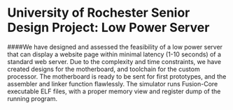 # University of Rochester Senior Design Project: Low Power Server
####We have designed and assessed the feasibility of a low power server that can display a website page within minimal latency (1-10 seconds) of a standard web server. Due to the complexity and time constraints, we have created designs for the motherboard, and toolchain for the custom processor. The motherboard is ready to be sent for first prototypes, and the assembler and linker function flawlessly. The simulator runs Fusion-Core executable ELF files, with a proper memory view and register dump of the running program.
